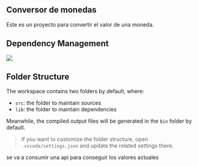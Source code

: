 ## Conversor de monedas

Este es un proyecto para convertir el valor de una moneda.

## Dependency Management

![](https://img.shields.io/badge/java-21)


## Folder Structure

The workspace contains two folders by default, where:

- `src`: the folder to maintain sources
- `lib`: the folder to maintain dependencies

Meanwhile, the compiled output files will be generated in the `bin` folder by default.

> If you want to customize the folder structure, open `.vscode/settings.json` and update the related settings there.

se va a consumir una api para conseguir los valores actuales

